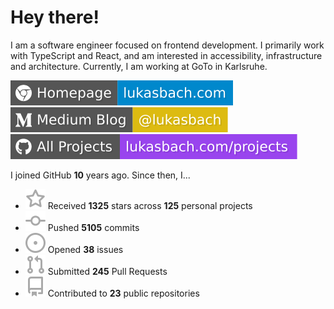 # Hey there!

I am a software engineer focused on frontend development. I primarily work with TypeScript and React, and am interested in accessibility, infrastructure and architecture. Currently, I am working at GoTo in Karlsruhe.

[![Homepage](./icons/homepage.svg)](https://lukasbach.com)
[![Medium Blog](./icons/medium.svg)](https://medium.com/@lukasbach)
[![My Projects](./icons/projects.svg)](https://lukasbach.com/projects)

I joined GitHub **10** years ago. Since then, I...

- ![](./icons/star.svg) Received **1325** stars across **125** personal projects
- ![](./icons/commit.svg) Pushed **5105** commits
- ![](./icons/issues.svg) Opened **38** issues
- ![](./icons/pr.svg) Submitted **245** Pull Requests
- ![](./icons/repo.svg) Contributed to **23** public repositories
